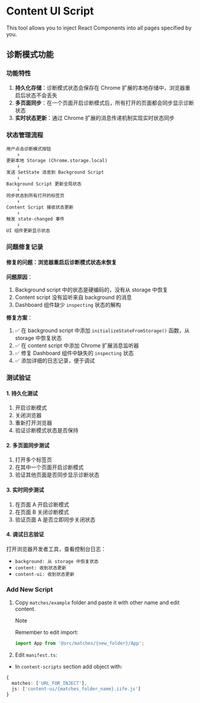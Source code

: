 # Content UI Script

This tool allows you to inject React Components into all pages specified by you.

## 诊断模式功能

### 功能特性

1. **持久化存储**：诊断模式状态会保存在 Chrome 扩展的本地存储中，浏览器重启后状态不会丢失
2. **多页面同步**：在一个页面开启诊断模式后，所有打开的页面都会同步显示诊断状态
3. **实时状态更新**：通过 Chrome 扩展的消息传递机制实现实时状态同步

### 状态管理流程

```
用户点击诊断模式按钮
    ↓
更新本地 Storage (Chrome.storage.local)
    ↓
发送 SetState 消息到 Background Script
    ↓
Background Script 更新全局状态
    ↓
同步状态到所有打开的标签页
    ↓
Content Script 接收状态更新
    ↓
触发 state-changed 事件
    ↓
UI 组件更新显示状态
```

### 问题修复记录

#### 修复的问题：浏览器重启后诊断模式状态未恢复

**问题原因**：

1. Background script 中的状态是硬编码的，没有从 storage 中恢复
2. Content script 没有监听来自 background 的消息
3. Dashboard 组件缺少 `inspecting` 状态的解构

**修复方案**：

1. ✅ 在 background script 中添加 `initializeStateFromStorage()` 函数，从 storage 中恢复状态
2. ✅ 在 content script 中添加 Chrome 扩展消息监听器
3. ✅ 修复 Dashboard 组件中缺失的 `inspecting` 状态
4. ✅ 添加详细的日志记录，便于调试

### 测试验证

#### 1. 持久化测试

1. 开启诊断模式
2. 关闭浏览器
3. 重新打开浏览器
4. 验证诊断模式状态是否保持

#### 2. 多页面同步测试

1. 打开多个标签页
2. 在其中一个页面开启诊断模式
3. 验证其他页面是否同步显示诊断状态

#### 3. 实时同步测试

1. 在页面 A 开启诊断模式
2. 在页面 B 关闭诊断模式
3. 验证页面 A 是否立即同步关闭状态

#### 4. 调试日志验证

打开浏览器开发者工具，查看控制台日志：

- `background: 从 storage 中恢复状态`
- `content: 收到状态更新`
- `content-ui: 收到状态更新`

### Add New Script

1. Copy `matches/example` folder and paste it with other name and edit content.

   > [!NOTE]
   > Remember to edit import:
   >
   > ```ts
   > import App from '@src/matches/{new_folder}/App';
   > ```

2. Edit `manifest.ts`:

- In `content-scripts` section add object with:

```ts
{
  matches: ['URL_FOR_INJECT'],
  js: ['content-ui/{matches_folder_name}.iife.js']
}
```
